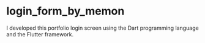 # login_form_by_memon
I developed this portfolio login screen using the Dart programming language and the Flutter framework.
